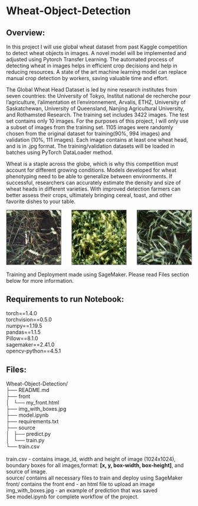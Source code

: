 # Wheat-Object-Detection

## Overview:
  In this project I will use global wheat dataset from past Kaggle competition to detect wheat objects in images. A novel model will be implemented and adjusted using Pytorch Transfer Learning. The automated process of detecting wheat in images helps in efficient crop decisions and help in reducing resources. A state of the art machine learning model can replace manual crop detection by workers, saving valuable time and effort.
    
  The Global Wheat Head Dataset is led by nine research institutes from seven countries: the University of Tokyo, Institut national de recherche pour l’agriculture, l’alimentation et l’environnement, Arvalis, ETHZ, University of Saskatchewan, University of Queensland, Nanjing Agricultural University, and Rothamsted Research. The training set includes 3422 images. The test set contains only 10 images. For the purposes of this project, I will only use a subset of images from the training set. 1105 images were randomly chosen from the original dataset for training(90%, 994 images) and validation (10%, 111 images). Each image contains at least one wheat head, and is in .jpg format. The training/validation datasets will be loaded in batches using PyTorch DataLoader method.
  
  Wheat is a staple across the globe, which is why this competition must account for different growing conditions. Models developed for wheat phenotyping need to be able to generalize between environments. If successful, researchers can accurately estimate the density and size of wheat heads in different varieties. With improved detection farmers can better assess their crops, ultimately bringing cereal, toast, and other favorite dishes to your table.
 
 ![Alt text](sample.png?raw=true "Title")
  
  Training and Deployment made using SageMaker. Please read Files section below for more information.

## Requirements to run Notebook:
torch==1.4.0 <br>
torchvision==0.5.0 <br>
numpy==1.19.5 <br>
pandas==1.1.5 <br>
Pillow==8.1.0 <br>
sagemaker==2.41.0 <br>
opencv-python==4.5.1

## Files:
Wheat-Object-Detection/<br>
├── README.md<br>
├── front<br>
│   └── my_front.html<br>
├── img_with_boxes.jpg<br>
├── model.ipynb<br>
├── requirements.txt<br>
├── source<br>
│   ├── predict.py<br>
│   └── train.py<br>
└── train.csv<br> <br>
train.csv - contains image_id, width and height of image (1024x1024), <br>
boundary boxes for all images,format: **[x, y, box-width, box-height]**, and source of image. <br>
source/ contains all necessary files to train and deploy using SageMaker <br>
front/ contains the front end - an html file to upload an image  <br>
img_with_boxes.jpg - an example of prediction that was saved <br>
See model.ipynb for complete workflow of the project. <br>




